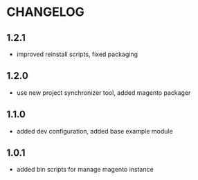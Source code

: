 CHANGELOG
=========

1.2.1
-----

 * improved reinstall scripts, fixed packaging

1.2.0
-----

 * use new project synchronizer tool, added magento packager

1.1.0
-----

 * added dev configuration, added base example module
 
1.0.1
-----

 * added bin scripts for manage magento instance